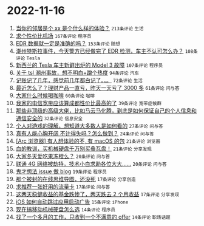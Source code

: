 # 2022-11-16

1. [当你的邻居是个 xx 是个什么样的体验？](https://www.v2ex.com/t/895594) `213条评论` `生活`
1. [求个性价比机场](https://www.v2ex.com/t/895634) `167条评论` `程序员`
1. [EDR 数据就一定是准确的吗？](https://www.v2ex.com/t/895558) `153条评论` `随想`
1. [潮州特斯拉事件，今天警方已经做完了 EDR 检测，车主不认可怎么办？](https://www.v2ex.com/t/895715) `108条评论` `Tesla`
1. [新西兰的 Tesla 车主新鲜出炉的 Model 3 故障](https://www.v2ex.com/t/895638) `107条评论` `程序员`
1. [关于 tsl 潮州事故，想不明白+蹭个热度](https://www.v2ex.com/t/895601) `94条评论` `汽车`
1. [记账记了几年，感觉前几年都白记了。。。](https://www.v2ex.com/t/895613) `72条评论` `生活`
1. [最近怎么了？理财产品一直亏，昨天一天亏了 3000 多](https://www.v2ex.com/t/895604) `61条评论` `问与答`
1. [大家什么时候喝咖啡](https://www.v2ex.com/t/895646) `60条评论` `咖啡`
1. [我家的电信宽带应该算成都性价比最高的了](https://www.v2ex.com/t/895757) `39条评论` `宽带症候群`
1. [那些非顶级的高级大佬，比如马云马化腾，到底是如何保证自己的个人信息和通信安全的](https://www.v2ex.com/t/895744) `32条评论` `信息安全`
1. [个人对游戏的理解，想知道大多数人是如何看的](https://www.v2ex.com/t/895741) `27条评论` `问与答`
1. [真有人能心胸开阔 不计得失吗？怎么做到？](https://www.v2ex.com/t/895668) `24条评论` `问与答`
1. [[Arc 浏览器] 有人想体验的不, 有 macOS 的包](https://www.v2ex.com/t/895718) `21条评论` `浏览器`
1. [血的教训，买机械硬盘千万别买叠瓦盘！](https://www.v2ex.com/t/895678) `21条评论` `分享发现`
1. [大家冬天爱吃果冻橙么？](https://www.v2ex.com/t/895721) `20条评论` `问与答`
1. [联通 4G 网络被劫持，技术小白求助各位大大……](https://www.v2ex.com/t/895578) `20条评论` `问与答`
1. [鬼才想法 issue 做 blog](https://www.v2ex.com/t/895641) `19条评论` `程序员`
1. [那个被封的在线思维导图，还没死](https://www.v2ex.com/t/895645) `17条评论` `分享创造`
1. [求推荐一张好用的流量卡](https://www.v2ex.com/t/895621) `17条评论` `问与答`
1. [这两天稳健收益的基金跌惨了，两天跌去 2 个月收益](https://www.v2ex.com/t/895572) `17条评论` `分享发现`
1. [iOS 如何自动跳过应用启动广告](https://www.v2ex.com/t/895566) `15条评论` `iPhone`
1. [现在搞移动机械硬盘怎么选](https://www.v2ex.com/t/895806) `14条评论` `程序员`
1. [找了一个多月的工作，只收到一个不满意的 offer](https://www.v2ex.com/t/895777) `14条评论` `职场话题`
